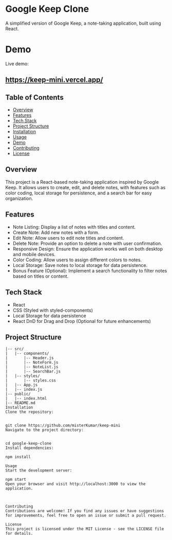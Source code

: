 # Google Keep Clone

A simplified version of Google Keep, a note-taking application, built using React.
# Demo
Live demo: 
## https://keep-mini.vercel.app/
## Table of Contents

- [Overview](#overview)
- [Features](#features)
- [Tech Stack](#tech-stack)
- [Project Structure](#project-structure)
- [Installation](#installation)
- [Usage](#usage)
- [Demo](#demo)
- [Contributing](#contributing)
- [License](#license)

## Overview

This project is a React-based note-taking application inspired by Google Keep. It allows users to create, edit, and delete notes, with features such as color coding, local storage for persistence, and a search bar for easy organization.

## Features

- Note Listing: Display a list of notes with titles and content.
- Create Note: Add new notes with a form.
- Edit Note: Allow users to edit note titles and content.
- Delete Note: Provide an option to delete a note with user confirmation.
- Responsive Design: Ensure the application works well on both desktop and mobile devices.
- Color Coding: Allow users to assign different colors to notes.
- Local Storage: Save notes to local storage for data persistence.
- Bonus Feature (Optional): Implement a search functionality to filter notes based on titles or content.

## Tech Stack

- React
- CSS (Styled with styled-components)
- Local Storage for data persistence
- React DnD for Drag and Drop (Optional for future enhancements)

## Project Structure

```plaintext
|-- src/
|   |-- components/
|       |-- Header.js
|       |-- NoteForm.js
|       |-- NoteList.js
|       |-- SearchBar.js
|   |-- styles/
|       |-- styles.css
|   |-- App.js
|   |-- index.js
|-- public/
|   |-- index.html
|-- README.md
Installation
Clone the repository:


git clone https://github.com/misterKumar/keep-mini
Navigate to the project directory:


cd google-keep-clone
Install dependencies:

npm install

Usage
Start the development server:

npm start
Open your browser and visit http://localhost:3000 to view the application.



Contributing
Contributions are welcome! If you find any issues or have suggestions for improvements, feel free to open an issue or submit a pull request.

License
This project is licensed under the MIT License - see the LICENSE file for details.
